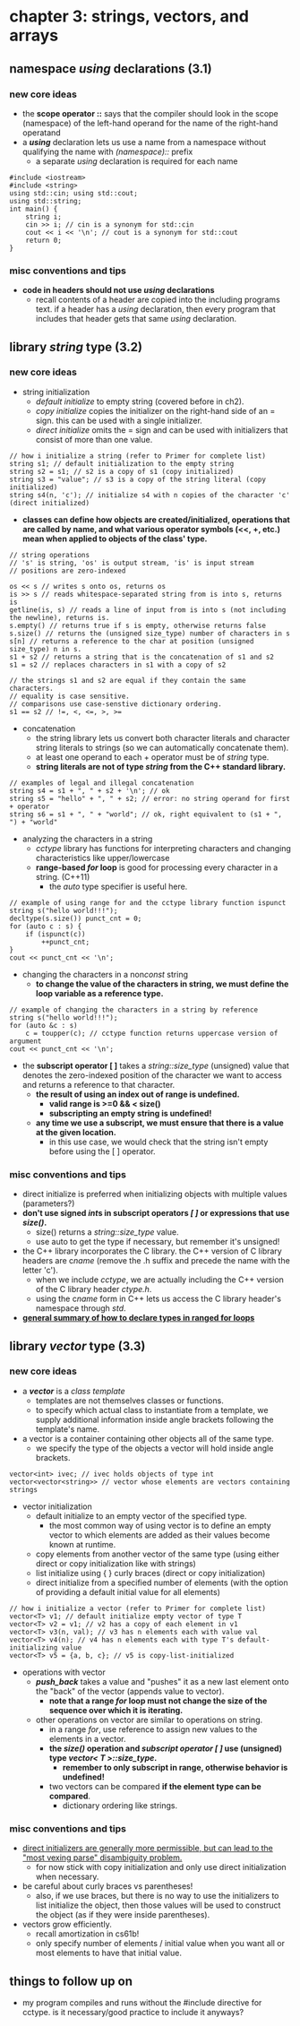 # chapter 3: strings, vectors, and arrays

## namespace *using* declarations (3.1)

### new core ideas
- the **scope operator ::** says that the compiler should look in the scope (namespace) of the left-hand operand for the name of the right-hand operatand
- a ***using*** declaration lets us use a name from a namespace without qualifying the name with *(namespace)::* prefix
	- a separate *using* declaration is required for each name

~~~
#include <iostream>
#include <string>
using std::cin; using std::cout;
using std::string;
int main() {
	string i;
	cin >> i; // cin is a synonym for std::cin
	cout << i << '\n'; // cout is a synonym for std::cout
	return 0;
}
~~~

### misc conventions and tips
- **code in headers should not use *using* declarations**
	- recall contents of a header are copied into the including programs text. if a header has a *using* declaration, then every program that includes that header gets that same *using* declaration.


## library *string* type (3.2)

### new core ideas
- string initialization
	- *default initialize* to empty string (covered before in ch2).
	- *copy initialize* copies the initializer on the right-hand side of an = sign. this can be used with a single initializer.
	- *direct initialize* omits the = sign and can be used with initializers that consist of more than one value.
~~~
// how i initialize a string (refer to Primer for complete list)
string s1; // default initialization to the empty string
string s2 = s1; // s2 is a copy of s1 (copy initialized)
string s3 = "value"; // s3 is a copy of the string literal (copy initialized)
string s4(n, 'c'); // initialize s4 with n copies of the character 'c' (direct initialized)
~~~

- **classes can define how objects are created/initialized, operations that are called by name, and what various operator symbols (<<, +, etc.) mean when applied to objects of the class' type.**
~~~
// string operations
// 's' is string, 'os' is output stream, 'is' is input stream
// positions are zero-indexed

os << s // writes s onto os, returns os
is >> s // reads whitespace-separated string from is into s, returns is
getline(is, s) // reads a line of input from is into s (not including the newline), returns is.
s.empty() // returns true if s is empty, otherwise returns false
s.size() // returns the (unsigned size_type) number of characters in s
s[n] // returns a reference to the char at position (unsigned size_type) n in s.
s1 + s2 // returns a string that is the concatenation of s1 and s2
s1 = s2 // replaces characters in s1 with a copy of s2

// the strings s1 and s2 are equal if they contain the same characters.
// equality is case sensitive. 
// comparisons use case-senstive dictionary ordering.
s1 == s2 // !=, <, <=, >, >=
~~~

- concatenation
	- the string library lets us convert both character literals and character string literals to strings (so we can automatically concatenate them).
	- at least one operand to each + operator must be of *string* type.
	- **string literals are not of type *string* from the C++ standard library.**
~~~
// examples of legal and illegal concatenation
string s4 = s1 + ", " + s2 + '\n'; // ok
string s5 = "hello" + ", " + s2; // error: no string operand for first + operator
string s6 = s1 + ", " + "world"; // ok, right equivalent to (s1 + ", ") + "world"
~~~

- analyzing the characters in a string
	- *cctype* library has functions for interpreting characters and changing characteristics like upper/lowercase
	- **range-based *for* loop** is good for processing every character in a string. (C++11)
		- the *auto* type specifier is useful here.
~~~
// example of using range for and the cctype library function ispunct
string s("hello world!!!");
decltype(s.size()) punct_cnt = 0;
for (auto c : s) {
	if (ispunct(c))
		++punct_cnt;
}
cout << punct_cnt << '\n';
~~~

- changing the characters in a non*const* string
	- **to change the value of the characters in string, we must define the loop variable as a reference type.**
~~~
// example of changing the characters in a string by reference
string s("hello world!!!");
for (auto &c : s)
	c = toupper(c); // cctype function returns uppercase version of argument
cout << punct_cnt << '\n';
~~~

- the **subscript operator [ ]** takes a *string::size_type* (unsigned) value that denotes the zero-indexed position of the character we want to access and returns a reference to that character.
	- **the result of using an index out of range is undefined.**
		- **valid range is >=0 && < size()**
		- **subscripting an empty string is undefined!**
	- **any time we use a subscript, we must ensure that there is a value at the given location.**
		- in this use case, we would check that the string isn't empty before using the [ ] operator.

### misc conventions and tips
- direct initialize is preferred when initializing objects with multiple values (parameters?)
- **don't use signed *int*s in subscript operators *[ ]* or expressions that use *size()*.**
	- size() returns a *string::size_type* value.
	- use auto to get the type if necessary, but remember it's unsigned!
- the C++ library incorporates the C library. the C++ version of C library headers are c*name* (remove the .h suffix and precede the name with the letter 'c').
	- when we include *cctype*, we are actually including the C++ version of the C library header *ctype.h*. 
	- using the c*name* form in C++ lets us access the C library header's namespace through *std*.
- [**general summary of how to declare types in ranged for loops**](https://stackoverflow.com/questions/15176104/c11-range-based-loop-get-item-by-value-or-reference-to-const)


## library *vector* type (3.3)

### new core ideas
- a ***vector*** is a *class template*
	- templates are not themselves classes or functions.
	- to specify which actual class to instantiate from a template, we supply additional information inside angle brackets following the template's name.
- a vector is a container containing other objects all of the same type.
	- we specify the type of the objects a vector will hold inside angle brackets.
~~~
vector<int> ivec; // ivec holds objects of type int
vector<vector<string>> // vector whose elements are vectors containing strings
~~~

- vector initialization
	- default initialize to an empty vector of the specified type.
		- the most common way of using vector is to define an empty vector to which elements are added as their values become known at runtime.
	- copy elements from another vector of the same type (using either direct or copy initialization like with strings)
	- list initialize using { } curly braces (direct or copy initialization)
	- direct initialize from a specified number of elements (with the option of providing a default initial value for all elements)
~~~
// how i initialize a vector (refer to Primer for complete list)
vector<T> v1; // default initialize empty vector of type T
vector<T> v2 = v1; // v2 has a copy of each element in v1
vector<T> v3(n, val); // v3 has n elements each with value val
vector<T> v4(n); // v4 has n elements each with type T's default-initializing value
vector<T> v5 = {a, b, c}; // v5 is copy-list-initialized
~~~

- operations with vector
	- ***push_back*** takes a value and "pushes" it as a new last element onto the "back" of the vector (appends value to vector).
		- **note that a range *for* loop must not change the size of the sequence over which it is iterating.**
	- other operations on vector are similar to operations on string.
		- in a range *for*, use reference to assign new values to the elements in a vector.
		- **the *size()* operation and *subscript operator [ ]* use (unsigned) type *vector< T >::size_type*.**
			- **remember to only subscript in range, otherwise behavior is undefined!**
		- two vectors can be compared **if the element type can be compared**. 
			- dictionary ordering like strings.

### misc conventions and tips
- [direct initializers are generally more permissible, but can lead to the "most vexing parse" disambiguity problem.](https://en.cppreference.com/w/cpp/language/direct_initialization)
	- for now stick with copy initialization and only use direct initialization when necessary.
- be careful about curly braces vs parentheses!
	- also, if we use braces, but there is no way to use the initializers to list initialize the object, then those values will be used to construct the object (as if they were inside parentheses).
- vectors grow efficiently.
	- recall amortization in cs61b!
	- only specify number of elements / initial value when you want all or most elements to have that initial value.


## things to follow up on
- my program compiles and runs without the #include directive for cctype. is it necessary/good practice to include it anyways?
